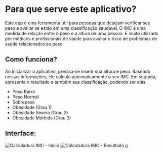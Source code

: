 # Para que serve este aplicativo?
Este app é uma ferramenta útil para pessoas que desejam verificar seu peso e avaliar se estão em uma classificação saudável. O IMC é uma medida de relação entre o peso e a altura de uma pessoa. 
É muito utilizado por médicos e profissionais de saúde para avaliar o risco de problemas de saúde relacionados ao peso.

## Como funciona?
Ao inicializar o aplicativo, precisa-se inserir sua altura e peso. Baseado nessas informações, ele calcula automaticamente o seu IMC. Em seguida, apresenta o resultado e também sua classificação, podendo ser elas:
</br> 
- Peso Baixo </br>
- Peso Normal </br>
- Sobrepeso </br>
- Obesidade (Grau 1) </br>
- Obesidade Severa (Grau 2) </br>
- Obesidade Mórbida (Grau 3)

## Interface: 
![Calculadora IMC - Início](https://user-images.githubusercontent.com/131506243/233808458-3b8ea2b5-93b4-471a-b7f6-441d0232070b.png)
![Calculadora IMC - Resultado](https://user-images.githubusercontent.com/131506243/233808456-c7f504c7-bdea-4060-9699-9ab06b5ed4f6.png)
g
